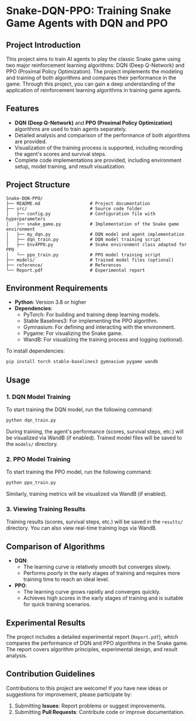 # Snake-DQN-PPO: Training Snake Game Agents with DQN and PPO

## Project Introduction
This project aims to train AI agents to play the classic Snake game using two major reinforcement learning algorithms: DQN (Deep Q-Network) and PPO (Proximal Policy Optimization). The project implements the modeling and training of both algorithms and compares their performance in the game. Through this project, you can gain a deep understanding of the application of reinforcement learning algorithms in training game agents.

## Features
- **DQN (Deep Q-Network)** and **PPO (Proximal Policy Optimization)** algorithms are used to train agents separately.
- Detailed analysis and comparison of the performance of both algorithms are provided.
- Visualization of the training process is supported, including recording the agent's scores and survival steps.
- Complete code implementations are provided, including environment setup, model training, and result visualization.

## Project Structure
```
Snake-DQN-PPO/
├── README.md                   # Project documentation
├── src/                        # Source code folder
│   ├── config.py               # Configuration file with hyperparameters
│   ├── snake_game.py           # Implementation of the Snake game environment
│   ├── my_dqn.py               # DQN model and agent implementation
│   ├── dqn_train.py            # DQN model training script
│   ├── Env4PPO.py              # Snake environment class adapted for PPO
│   └── ppo_train.py            # PPO model training script
├── models/                     # Trained model files (optional)
├── reference/                  # References
└── Report.pdf                  # Experimental report
```

## Environment Requirements
- **Python**: Version 3.8 or higher
- **Dependencies**:
  - PyTorch: For building and training deep learning models.
  - Stable Baselines3: For implementing the PPO algorithm.
  - Gymnasium: For defining and interacting with the environment.
  - Pygame: For visualizing the Snake game.
  - WandB: For visualizing the training process and logging (optional).

To install dependencies:
```bash
pip install torch stable-baselines3 gymnasium pygame wandb
```

## Usage
### 1. DQN Model Training
To start training the DQN model, run the following command:
```bash
python dqn_train.py
```
During training, the agent's performance (scores, survival steps, etc.) will be visualized via WandB (if enabled). Trained model files will be saved to the `models/` directory.

### 2. PPO Model Training
To start training the PPO model, run the following command:
```bash
python ppo_train.py
```
Similarly, training metrics will be visualized via WandB (if enabled).

### 3. Viewing Training Results
Training results (scores, survival steps, etc.) will be saved in the `results/` directory. You can also view real-time training logs via WandB.

## Comparison of Algorithms
- **DQN**:
  - The learning curve is relatively smooth but converges slowly.
  - Performs poorly in the early stages of training and requires more training time to reach an ideal level.
- **PPO**:
  - The learning curve grows rapidly and converges quickly.
  - Achieves high scores in the early stages of training and is suitable for quick training scenarios.

## Experimental Results
The project includes a detailed experimental report (`Report.pdf`), which compares the performance of DQN and PPO algorithms in the Snake game. The report covers algorithm principles, experimental design, and result analysis.

## Contribution Guidelines
Contributions to this project are welcome! If you have new ideas or suggestions for improvement, please participate by:
1. Submitting **Issues**: Report problems or suggest improvements.
2. Submitting **Pull Requests**: Contribute code or improve documentation.
